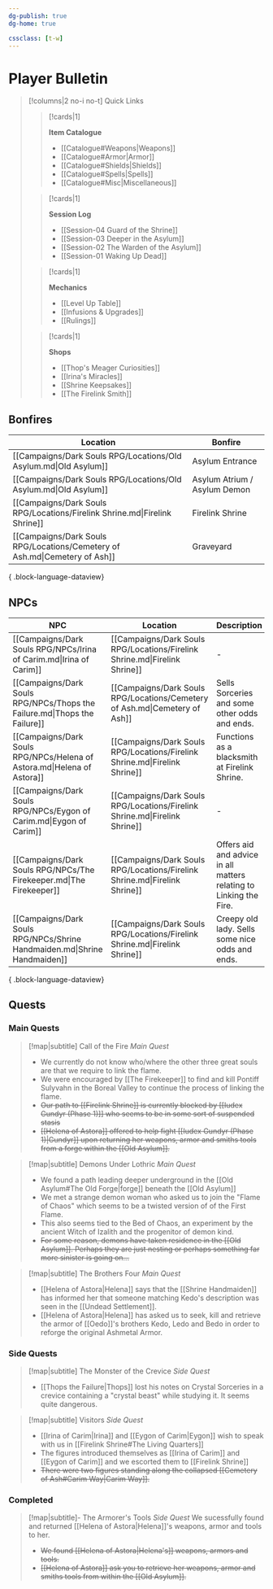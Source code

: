 ```yaml
---
dg-publish: true
dg-home: true

cssclass: [t-w]
---
```


# Player Bulletin

> [!columns|2 no-i no-t] Quick Links
>
>> [!cards|1]
>> 
>> **Item Catalogue**
>> - [[Catalogue#Weapons|Weapons]]
>> - [[Catalogue#Armor|Armor]]
>> - [[Catalogue#Shields|Shields]]
>> - [[Catalogue#Spells|Spells]]
>> - [[Catalogue#Misc|Miscellaneous]] 
>
>> [!cards|1]
>> 
>> **Session Log**
>> - [[Session-04 Guard of the Shrine]]
>> - [[Session-03 Deeper in the Asylum]]
>> - [[Session-02 The Warden of the Asylum]]
>> - [[Session-01 Waking Up Dead]]
>
>> [!cards|1]
>> 
>> **Mechanics**
>> - [[Level Up Table]]
>> - [[Infusions & Upgrades]]
>> - [[Rulings]]
>
>> [!cards|1]
>> 
>> **Shops**
>> - [[Thop's Meager Curiosities]]
>> - [[Irina's Miracles]]
>> - [[Shrine Keepsakes]]
>> - [[The Firelink Smith]]

## Bonfires

| Location                                                                   | Bonfire                      |
| -------------------------------------------------------------------------- | ---------------------------- |
| [[Campaigns/Dark Souls RPG/Locations/Old Asylum.md\|Old Asylum]]           | Asylum Entrance              |
| [[Campaigns/Dark Souls RPG/Locations/Old Asylum.md\|Old Asylum]]           | Asylum Atrium / Asylum Demon |
| [[Campaigns/Dark Souls RPG/Locations/Firelink Shrine.md\|Firelink Shrine]] | Firelink Shrine              |
| [[Campaigns/Dark Souls RPG/Locations/Cemetery of Ash.md\|Cemetery of Ash]] | Graveyard                    |

{ .block-language-dataview}

## NPCs

| NPC                                                                       | Location                                                                   | Description                                                        |
| ------------------------------------------------------------------------- | -------------------------------------------------------------------------- | ------------------------------------------------------------------ |
| [[Campaigns/Dark Souls RPG/NPCs/Irina of Carim.md\|Irina of Carim]]       | [[Campaigns/Dark Souls RPG/Locations/Firelink Shrine.md\|Firelink Shrine]] | \-                                                                 |
| [[Campaigns/Dark Souls RPG/NPCs/Thops the Failure.md\|Thops the Failure]] | [[Campaigns/Dark Souls RPG/Locations/Cemetery of Ash.md\|Cemetery of Ash]] | Sells Sorceries and some other odds and ends.                      |
| [[Campaigns/Dark Souls RPG/NPCs/Helena of Astora.md\|Helena of Astora]]   | [[Campaigns/Dark Souls RPG/Locations/Firelink Shrine.md\|Firelink Shrine]] | Functions as a blacksmith at Firelink Shrine.                      |
| [[Campaigns/Dark Souls RPG/NPCs/Eygon of Carim.md\|Eygon of Carim]]       | [[Campaigns/Dark Souls RPG/Locations/Firelink Shrine.md\|Firelink Shrine]] | \-                                                                 |
| [[Campaigns/Dark Souls RPG/NPCs/The Firekeeper.md\|The Firekeeper]]       | [[Campaigns/Dark Souls RPG/Locations/Firelink Shrine.md\|Firelink Shrine]] | Offers aid and advice in all matters relating to Linking the Fire. |
| [[Campaigns/Dark Souls RPG/NPCs/Shrine Handmaiden.md\|Shrine Handmaiden]] | [[Campaigns/Dark Souls RPG/Locations/Firelink Shrine.md\|Firelink Shrine]] | Creepy old lady. Sells some nice odds and ends.                    |

{ .block-language-dataview}

## Quests

### Main Quests

> [!map|subtitle] Call of the Fire *Main Quest*
> - We currently do not know who/where the other three great souls are that we require to link the flame.
> - We were encouraged by [[The Firekeeper]] to find and kill Pontiff Sulyvahn in the Boreal Valley to continue the process of linking the flame. 
> - ~~Our path to [[Firelink Shrine]] is currently blocked by [[Iudex Gundyr (Phase 1)]] who seems to be in some sort of suspended stasis~~
> - ~~[[Helena of Astora]] offered to help fight [[Iudex Gundyr (Phase 1)|Gundyr]] upon returning her weapons, armor and smiths tools from a forge within the [[Old Asylum]].~~

> [!map|subtitle] Demons Under Lothric *Main Quest*
> 
> - We found a path leading deeper underground in the [[Old Asylum#The Old Forge|forge]] beneath the [[Old Asylum]]
> - We met a strange demon woman who asked us to join the "Flame of Chaos" which seems to be a twisted version of of the First Flame. 
> - This also seems tied to the Bed of Chaos, an experiment by the ancient Witch of Izalith and the progenitor of demon kind.
> - ~~For some reason, demons have taken residence in the [[Old Asylum]]. Perhaps they are just nesting or perhaps something far more sinister is going on...~~

> [!map|subtitle] The Brothers Four *Main Quest*
> - [[Helena of Astora|Helena]] says that the [[Shrine Handmaiden]] has informed her that someone matching Kedo's description was seen in the [[Undead Settlement]].
> - [[Helena of Astora|Helena]] has asked us to seek, kill and retrieve the armor of [[Oedo]]'s brothers Kedo, Ledo and Bedo in order to reforge the original Ashmetal Armor.

### Side Quests

> [!map|subtitle] The Monster of the Crevice *Side Quest*
> 
> - [[Thops the Failure|Thops]] lost his notes on Crystal Sorceries in a crevice containing a "crystal beast" while studying it. It seems quite dangerous.

> [!map|subtitle] Visitors *Side Quest*
> - [[Irina of Carim|Irina]] and [[Eygon of Carim|Eygon]] wish to speak with us in [[Firelink Shrine#The Living Quarters]]
> - The figures introduced themselves as [[Irina of Carim]] and [[Eygon of Carim]] and we escorted them to [[Firelink Shrine]]
> - ~~There were two figures standing along the collapsed [[Cemetery of Ash#Carim Way|Carim Way]].~~

### Completed

> [!map|subtitle]- The Armorer's Tools *Side Quest*
> We sucessfully found and returned [[Helena of Astora|Helena]]'s weapons, armor and tools to her.
> - ~~We found [[Helena of Astora|Helena's]] weapons, armors and tools.~~
> - ~~[[Helena of Astora]] ask you to retrieve her weapons, armor and smiths tools from within the [[Old Asylum]].~~
